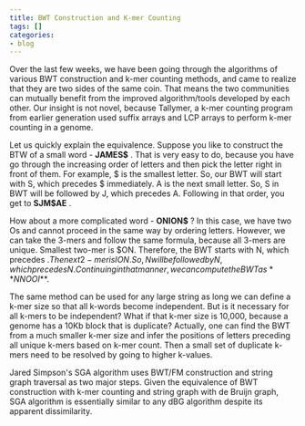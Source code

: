```yaml
---
title: BWT Construction and K-mer Counting
tags: []
categories:
- blog
---
```

Over the last few weeks, we have been going through the algorithms of various
BWT construction and k-mer counting methods, and came to realize that they are
two sides of the same coin. That means the two communities can mutually
benefit from the improved algorithm/tools developed by each other. Our insight
is not novel, because Tallymer, a k-mer counting program from earlier
generation used suffix arrays and LCP arrays to perform k-mer counting in a
genome.
<!--more-->

Let us quickly explain the equivalence. Suppose you like to construct the BTW
of a small word - **JAMES$** . That is very easy to do, because you have go
through the increasing order of letters and then pick the letter right in
front of them. For example, $ is the smallest letter. So, our BWT will start
with S, which precedes $ immediately. A is the next small letter. So, S in BWT
will be followed by J, which precedes A. Following in that order, you get to
**SJM$AE** .

How about a more complicated word - **ONION$** ? In this case, we have two Os
and cannot proceed in the same way by ordering letters. However, we can take
the 3-mers and follow the same formula, because all 3-mers are unique.
Smallest two-mer is $ON. Therefore, the BWT starts with N, which precedes $.
The next 2-mer is ION. So, N will be followed by N, which precedes N.
Continuing in that manner, we can compute the BWT as **NNOOI$**.

The same method can be used for any large string as long we can define a k-mer
size so that all k-words become independent. But is it necessary for all
k-mers to be independent? What if that k-mer size is 10,000, because a genome
has a 10Kb block that is duplicate? Actually, one can find the BWT from a much
smaller k-mer size and infer the positions of letters preceding all unique
k-mers based on k-mer count. Then a small set of duplicate k-mers need to be
resolved by going to higher k-values.

Jared Simpson's SGA algorithm uses BWT/FM construction and string graph
traversal as two major steps. Given the equivalence of BWT construction with
k-mer counting and string graph with de Bruijn graph, SGA algorithm is
essentially similar to any dBG algorithm despite its apparent dissimilarity.

